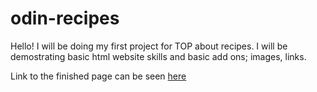 # odin-recipes
Hello! I will be doing my first project for TOP about recipes. I will be demostrating basic html website skills and basic add ons; images, links. 
<p>Link to the finished page can be seen <a href="https://jonfelic.github.io/odin-recipes/" target="_blank" rel="noopener noreferrer">here</a><p>